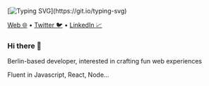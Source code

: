 [![Typing SVG](https://readme-typing-svg.herokuapp.com?font=IBM+Plex+Mono&size=36&pause=1000&vCenter=true&width=435&lines=Hello%2C+i'm+Nick...)](https://git.io/typing-svg)

[Web 🌐](https://nickdalby.com/) • [Twitter 🐦](https://twitter.com/nickdalby_) • [LinkedIn 📈](https://www.linkedin.com/in/nick-dalby/)

### Hi there 👋

Berlin-based developer, interested in crafting fun web experiences

Fluent in Javascript, React, Node...
